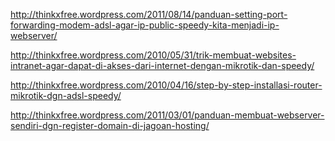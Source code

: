 http://thinkxfree.wordpress.com/2011/08/14/panduan-setting-port-forwarding-modem-adsl-agar-ip-public-speedy-kita-menjadi-ip-webserver/

http://thinkxfree.wordpress.com/2010/05/31/trik-membuat-websites-intranet-agar-dapat-di-akses-dari-internet-dengan-mikrotik-dan-speedy/

http://thinkxfree.wordpress.com/2010/04/16/step-by-step-installasi-router-mikrotik-dgn-adsl-speedy/

http://thinkxfree.wordpress.com/2011/03/01/panduan-membuat-webserver-sendiri-dgn-register-domain-di-jagoan-hosting/